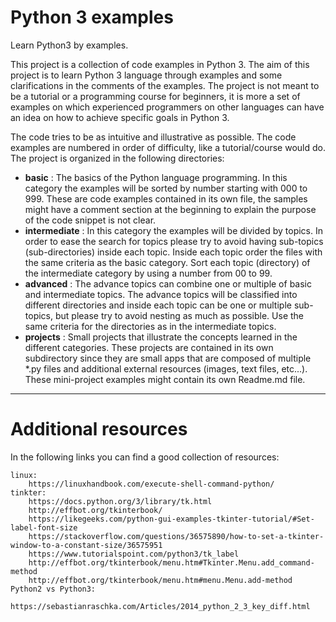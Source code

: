 # Python 3 examples
Learn Python3 by examples.

This project is a collection of code examples in Python 3. The aim of this project is to learn Python 3 language through 
examples and some clarifications in the comments of the examples. The project is not meant to be a tutorial or a
programming course for beginners, it is more a set of examples on which experienced programmers on other languages can
have an idea on how to achieve specific goals in Python 3.

The code tries to be as intuitive and illustrative as possible. The code examples are numbered in order of difficulty,
like a tutorial/course would do. The project is organized in the following directories:

 - __basic__ : The basics of the Python language programming. In this category the examples will be sorted by number starting
           with 000 to 999. These are code examples contained in its own file, the samples might have a comment section 
           at the beginning to explain the purpose of the code snippet is not clear.
 - __intermediate__ : In this category the examples will be divided by topics. In order to ease the search for topics please 
                      try to avoid having sub-topics (sub-directories) inside each topic. Inside each topic order the files
                      with the same criteria as the basic category. Sort each topic (directory) of the intermediate category 
                      by using a number from 00 to 99.
 - __advanced__  : The advance topics can combine one or multiple of basic and intermediate topics. The advance topics will be
                    classified into different directories and inside each topic can be one or multiple sub-topics, but please 
                    try to avoid nesting as much as possible. Use the same criteria for the directories as in the intermediate
                   topics.
 - __projects__ : Small projects that illustrate the concepts learned in the different categories. These projects are contained 
                  in its own subdirectory since they are small apps that are composed of multiple *.py files and additional 
                  external resources (images, text files, etc...). These mini-project examples might contain its own Readme.md 
                  file. 

----

# Additional resources
In the following links you can find a good collection of resources:

    linux:
        https://linuxhandbook.com/execute-shell-command-python/
	tinkter:
	    https://docs.python.org/3/library/tk.html
	    http://effbot.org/tkinterbook/
		https://likegeeks.com/python-gui-examples-tkinter-tutorial/#Set-label-font-size
		https://stackoverflow.com/questions/36575890/how-to-set-a-tkinter-window-to-a-constant-size/36575951
		https://www.tutorialspoint.com/python3/tk_label
		http://effbot.org/tkinterbook/menu.htm#Tkinter.Menu.add_command-method
		http://effbot.org/tkinterbook/menu.htm#menu.Menu.add-method
    Python2 vs Python3:
        https://sebastianraschka.com/Articles/2014_python_2_3_key_diff.html
